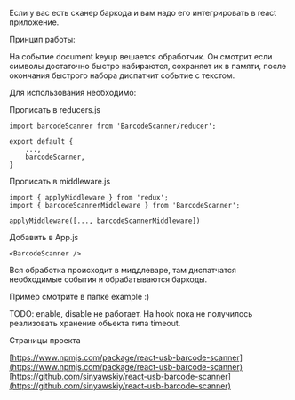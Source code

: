 Если у вас есть сканер баркода и вам надо его интегрировать в react приложение.

Принцип работы:

На событие document keyup вешается обработчик. 
Он смотрит если символы достаточно быстро набираются, сохраняет их в памяти, после окончания быстрого набора диспатчит событие с текстом. 

Для использования необходимо:

Прописать в reducers.js
```
import barcodeScanner from 'BarcodeScanner/reducer';

export default {
    ...,
    barcodeScanner,
}
```

Прописать в middleware.js
```
import { applyMiddleware } from 'redux';
import { barcodeScannerMiddleware } from 'BarcodeScanner';

applyMiddleware([..., barcodeScannerMiddleware])
```

Добавить в App.js
```
<BarcodeScanner />
```

Вся обработка происходит в миддлеваре, там диспатчатся необходимые события и обрабатываются баркоды.

Пример смотрите в папке example :)

TODO: enable, disable не работает. На hook пока не получилось реализовать хранение объекта типа timeout.

Страницы проекта

[https://www.npmjs.com/package/react-usb-barcode-scanner](https://www.npmjs.com/package/react-usb-barcode-scanner)
[https://github.com/sinyawskiy/react-usb-barcode-scanner](https://github.com/sinyawskiy/react-usb-barcode-scanner)

